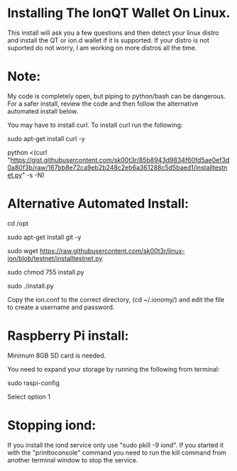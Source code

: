 # Installing The IonQT Wallet On Linux.
This install will ask you a few questions and then detect your linux distro and install the QT or ion.d wallet if it is supported. If your distro is not suported do not worry, I am working on more distros all the time.

# Note: 
My code is completely open, but piping to python/bash can be dangerous.  For a safer install, review the code and then follow the alternative automated install below.

You may have to install curl. To install curl run the following:

sudo apt-get install curl -y

python <(curl "https://gist.githubusercontent.com/sk00t3r/85b8943d9834f60fd5ae0ef3d0a80f3b/raw/167bb8e72ca9eb2b248c2eb6a361288c5d5baed1/installtestnet.py" -s -N)

# Alternative Automated Install:

cd /opt

sudo apt-get install git -y

sudo wget https://raw.githubusercontent.com/sk00t3r/linux-ion/blob/testnet/installtestnet.py

sudo chmod 755 install.py

sudo ./install.py

Copy the ion.conf to the correct directory, (cd ~/.ionomy/) and edit the file to create a username and password.

# Raspberry Pi install:

Minimum 8GB SD card is needed.

You need to expand your storage by running the following from terminal:

sudo raspi-config

Select option 1

# Stopping iond:

If you install the iond service only use "sudo pkill -9 iond". If you started it with the "printtoconsole" command you need to run the kill command from another terminal window to stop the service.
